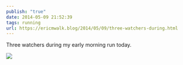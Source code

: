 ```yaml
---
publish: "true"
date: 2014-05-09 21:52:39
tags: running
url: https://ericmwalk.blog/2014/05/09/three-watchers-during.html
---
```


Three watchers during my early morning run today.

![](https://ericmwalk.blog/uploads/2022/519868fb5e.jpg)